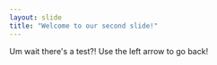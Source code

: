 ```yaml
---
layout: slide
title: "Welcome to our second slide!"
---
```

Um wait there's a test?!
Use the left arrow to go back!
